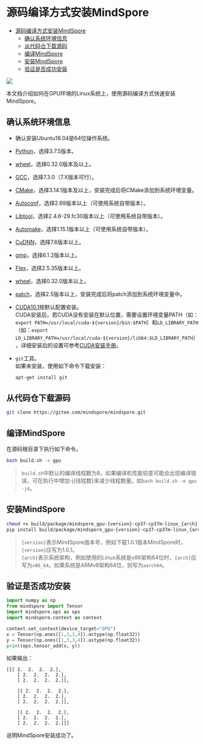 # 源码编译方式安装MindSpore

<!-- TOC -->

- [源码编译方式安装MindSpore](#源码编译方式安装mindspore)
    - [确认系统环境信息](#确认系统环境信息)
    - [从代码仓下载源码](#从代码仓下载源码)
    - [编译MindSpore](#编译mindspore)
    - [安装MindSpore](#安装mindspore)
    - [验证是否成功安装](#验证是否成功安装)

<!-- /TOC -->

<a href="https://gitee.com/mindspore/docs/blob/master/install/mindspore_gpu_install_source.md" target="_blank"><img src="https://gitee.com/mindspore/docs/raw/master/resource/_static/logo_source.png"></a>

本文档介绍如何在GPU环境的Linux系统上，使用源码编译方式快速安装MindSpore。

## 确认系统环境信息

- 确认安装Ubuntu18.04是64位操作系统。
- [Python](https://www.python.org/ftp/python/3.7.5/Python-3.7.5.tgz)，选择3.7.5版本。
- [wheel](https://pypi.org/project/wheel/)，选择0.32.0版本及以上。
- [GCC](http://ftp.gnu.org/gnu/gcc/gcc-7.3.0/gcc-7.3.0.tar.gz)，选择7.3.0（7.X版本可行）。
- [CMake](https://cmake.org/download/)，选择3.14.1版本及以上，安装完成后将CMake添加到系统环境变量。
- [Autoconf](https://www.gnu.org/software/autoconf)，选择2.69版本以上（可使用系统自带版本）。
- [Libtool](https://www.gnu.org/software/libtool)，选择2.4.6-29.fc30版本以上（可使用系统自带版本）。
- [Automake](https://www.gnu.org/software/automake)，选择1.15.1版本以上（可使用系统自带版本）。
- [CuDNN](https://developer.nvidia.com/rdp/cudnn-archive)，选择7.6版本以上。
- [gmp](https://gmplib.org/download/gmp/gmp-6.1.2.tar.xz)，选择6.1.2版本以上。
- [Flex](https://github.com/westes/flex/)，选择2.5.35版本以上。
- [wheel](https://pypi.org/project/wheel/)，选择0.32.0版本以上。
- [patch](http://ftp.gnu.org/gnu/patch/)，选择2.5版本以上，安装完成后将patch添加到系统环境变量中。
- [CUDA10.1](https://developer.nvidia.com/cuda-10.1-download-archive-base)按默认配置安装。  
    CUDA安装后，若CUDA没有安装在默认位置，需要设置环境变量PATH（如：`export PATH=/usr/local/cuda-${version}/bin:$PATH`）和`LD_LIBRARY_PATH`（如：`export LD_LIBRARY_PATH=/usr/local/cuda-${version}/lib64:$LD_LIBRARY_PATH`），详细安装后的设置可参考[CUDA安装手册](https://docs.nvidia.com/cuda/cuda-installation-guide-linux/index.html#post-installation-actions)。
- `git`工具。  
    如果未安装，使用如下命令下载安装：

    ```bash
    apt-get install git
    ```

## 从代码仓下载源码

```bash
git clone https://gitee.com/mindspore/mindspore.git
```

## 编译MindSpore

在源码根目录下执行如下命令。

```bash
bash build.sh -e gpu
```

> `build.sh`中默认的编译线程数为8，如果编译机性能较差可能会出现编译错误，可在执行中增加-j{线程数}来减少线程数量。如`bash build.sh -e gpu -j4`。

## 安装MindSpore

```bash
chmod +x build/package/mindspore_gpu-{version}-cp37-cp37m-linux_{arch}.whl
pip install build/package/mindspore_gpu-{version}-cp37-cp37m-linux_{arch}.whl --trusted-host ms-release.obs.cn-north-4.myhuaweicloud.com -i https://mirrors.huaweicloud.com/repository/pypi/simple
```

> `{version}`表示MindSpore版本号，例如下载1.0.1版本MindSpore时，`{version}`应写为1.0.1。  
> `{arch}`表示系统架构，例如使用的Linux系统是x86架构64位时，`{arch}`应写为`x86_64`。如果系统是ARMv8架构64位，则写为`aarch64`。

## 验证是否成功安装

```python
import numpy as np
from mindspore import Tensor
import mindspore.ops as ops
import mindspore.context as context

context.set_context(device_target="GPU")
x = Tensor(np.ones([1,3,3,4]).astype(np.float32))
y = Tensor(np.ones([1,3,3,4]).astype(np.float32))
print(ops.tensor_add(x, y))
```

如果输出：

```text
[[[ 2.  2.  2.  2.],
    [ 2.  2.  2.  2.],
    [ 2.  2.  2.  2.]],

    [[ 2.  2.  2.  2.],
    [ 2.  2.  2.  2.],
    [ 2.  2.  2.  2.]],

    [[ 2.  2.  2.  2.],
    [ 2.  2.  2.  2.],
    [ 2.  2.  2.  2.]]]
```

说明MindSpore安装成功了。
